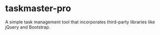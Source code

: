# taskmaster-pro
A simple task management tool that incorporates third-party libraries like jQuery and Bootstrap.
